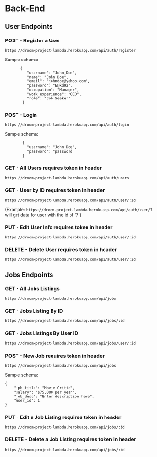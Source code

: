 # Back-End

## User Endpoints

### POST - Register a User
`https://droom-project-lambda.herokuapp.com/api/auth/register`

Sample schema:
```
       {
          "username": "John_Doe",
          "name": "John Doe",
          "email": "johndoe@yahoo.com",
          "password": "E@kd92",
          "occupation": "Manager",
          "work_experience": "CEO",
          "role": "Job Seeker"
        } 
```

### POST - Login
`https://droom-project-lambda.herokuapp.com/api/auth/login`

Sample schema:
```
        {
          "username": "John_Doe",
          "password": "password
        }
```

### GET - All Users **requires token in header**
`https://droom-project-lambda.herokuapp.com/api/auth/users`

### GET - User by ID **requires token in header**
`https://droom-project-lambda.herokuapp.com/api/auth/user/:id`

(Example: `https://droom-project-lambda.herokuapp.com/api/auth/user/7` will get data for user with the id of '7')

### PUT - Edit User Info **requires token in header**
`https://droom-project-lambda.herokuapp.com/api/auth/user/:id`

### DELETE - Delete User **requires token in header**
`https://droom-project-lambda.herokuapp.com/api/auth/user/:id`


## Jobs Endpoints

### GET - All Jobs Listings
`https://droom-project-lambda.herokuapp.com/api/jobs`

### GET - Jobs Listing By ID
`https://droom-project-lambda.herokuapp.com/api/jobs/:id`

### GET - Jobs Listings By User ID
`https://droom-project-lambda.herokuapp.com/api/jobs/user/:id`

### POST - New Job **requires token in header**
`https://droom-project-lambda.herokuapp.com/api/jobs`

Sample schema: 
```
{
    "jpb_title": "Movie Critic",
    "salary": "$75,000 per year",
    "job_desc": "Enter description here",
    "user_id": 1
}
```
### PUT - Edit a Job Listing **requires token in header**
`https://droom-project-lambda.herokuapp.com/api/jobs/:id`

### DELETE - Delete a Job Listing **requires token in header**
`https://droom-project-lambda.herokuapp.com/api/jobs/:id`


